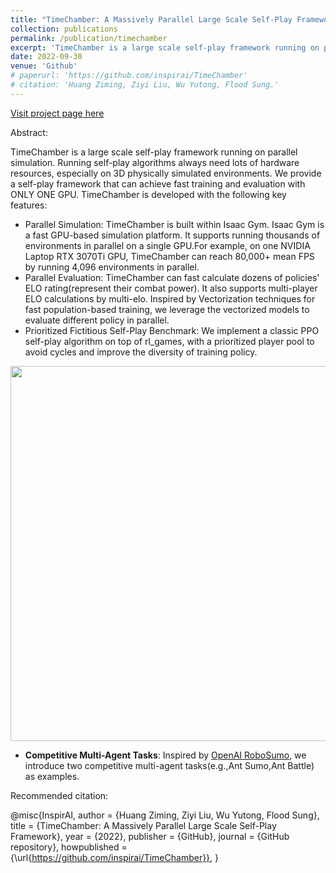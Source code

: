 ```yaml
---
title: "TimeChamber: A Massively Parallel Large Scale Self-Play Framework"
collection: publications
permalink: /publication/timechamber
excerpt: 'TimeChamber is a large scale self-play framework running on parallel simulation. Running self-play algorithms always need lots of hardware resources, especially on 3D physically simulated environments. We provide a self-play framework that can achieve fast training and evaluation with ONLY ONE GPU.'
date: 2022-09-30
venue: 'Github'
# paperurl: 'https://github.com/inspirai/TimeChamber'
# citation: 'Huang Ziming, Ziyi Liu, Wu Yutong, Flood Sung.'
---
```


[Visit project page here](https://github.com/inspirai/TimeChamber)

Abstract: 

TimeChamber is a large scale self-play framework running on parallel simulation. Running self-play algorithms always need lots of hardware resources, especially on 3D physically simulated environments. We provide a self-play framework that can achieve fast training and evaluation with ONLY ONE GPU. TimeChamber is developed with the following key features:

- Parallel Simulation: TimeChamber is built within Isaac Gym. Isaac Gym is a fast GPU-based simulation platform. It supports running thousands of environments in parallel on a single GPU.For example, on one NVIDIA Laptop RTX 3070Ti GPU, TimeChamber can reach 80,000+ mean FPS by running 4,096 environments in parallel.
- Parallel Evaluation: TimeChamber can fast calculate dozens of policies' ELO rating(represent their combat power). It also supports multi-player ELO calculations by multi-elo. Inspired by Vectorization techniques for fast population-based training, we leverage the vectorized models to evaluate different policy in parallel.
- Prioritized Fictitious Self-Play Benchmark: We implement a classic PPO self-play algorithm on top of rl_games, with a prioritized player pool to avoid cycles and improve the diversity of training policy.

<div align=center>
<img src="https://ziyiliubird.github.io/images/algorithm.jpg" align="center" width="600"/>
</div> 

- **Competitive Multi-Agent Tasks**: Inspired by [OpenAI RoboSumo](https://github.com/openai/robosumo), we introduce two
  competitive multi-agent tasks(e.g.,Ant Sumo,Ant
  Battle) as examples.

Recommended citation:

@misc{InspirAI,
  author = {Huang Ziming, Ziyi Liu, Wu Yutong, Flood Sung},
  title = {TimeChamber: A Massively Parallel Large Scale Self-Play Framework},
  year = {2022},
  publisher = {GitHub},
  journal = {GitHub repository},
  howpublished = {\url{https://github.com/inspirai/TimeChamber}},
}